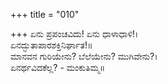 +++
title = "010"

+++
ಏನು ಪ್ರಪಂಚವಿದು! ಏನು ಧಾಳಾಧಾಳಿ!।  
ಏನದ್ಭುತಾಪಾರಶಕ್ತಿನಿರ್ಘಾತ!॥  
ಮಾನವನ ಗುರಿಯೇನು? ಬೆಲೆಯೇನು? ಮುಗಿವೇನು?।  
ಏನರ್ಥವಿದಕೆಲ್ಲ? - ಮಂಕುತಿಮ್ಮ॥  
